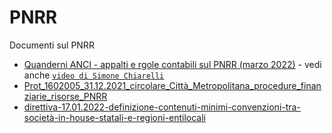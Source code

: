 # PNRR
Documenti sul PNRR

- [Quanderni ANCI - appalti e rgole contabili sul PNRR (marzo 2022)](https://docs.google.com/viewer?url=https://github.com/UO-TransizioneDigitaleComunePalermo/pnrr/raw/main/ANCI-appalti-regolecontabili-PNRR-marzo_2022.pdf) - vedi anche [`video di Simone Chiarelli`](https://youtu.be/H0P8ij51lW4)
- [Prot_1602005_31.12.2021_circolare_Città_Metropolitana_procedure_finanziarie_risorse_PNRR](https://docs.google.com/viewer?url=https://github.com/UO-TransizioneDigitaleComunePalermo/pnrr/raw/main/Prot_1602005_31.12.2021_circolare_Citt%C3%A0_Metropolitana_procedure_finanziarie_risorse_PNRR.pdf)
- [direttiva-17.01.2022-definizione-contenuti-minimi-convenzioni-tra-società-in-house-statali-e-regioni-entilocali](https://docs.google.com/viewer?url=https://github.com/UO-TransizioneDigitaleComunePalermo/pnrr/raw/main/direttiva-17.01.2022-definizione-contenuti-minimi-convenzioni-tra-societ%C3%A0-in-house-statali-e-regioni-entilocali.pdf)
